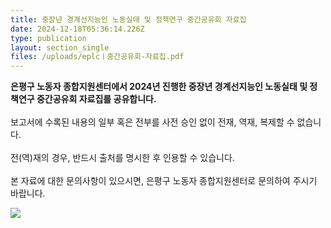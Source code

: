 ```yaml
---
title: 중장년 경계선지능인 노동실태 및 정책연구 중간공유회 자료집
date: 2024-12-18T05:36:14.226Z
type: publication
layout: section_single
files: /uploads/eplcㅣ중간공유회-자료집.pdf
---
```

<!--StartFragment-->

**은평구 노동자 종합지원센터에서 2024년 진행한 중장년 경계선지능인 노동실태 및 정책연구 중간공유회 자료집를 공유합니다.**\
\
보고서에 수록된 내용의 일부 혹은 전부를 사전 승인 없이 전재, 역재, 복제할 수 없습니다.\
\
전(역)재의 경우, 반드시 출처를 명시한 후 인용할 수 있습니다.\
\
본 자료에 대한 문의사항이 있으시면, 은평구 노동자 종합지원센터로 문의하여 주시기 바랍니다.

<!--EndFragment-->

![](/uploads/자료집-표지.jpg)